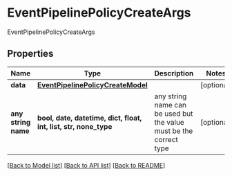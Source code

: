 # EventPipelinePolicyCreateArgs

EventPipelinePolicyCreateArgs

## Properties
Name | Type | Description | Notes
------------ | ------------- | ------------- | -------------
**data** | [**EventPipelinePolicyCreateModel**](EventPipelinePolicyCreateModel.md) |  | [optional] 
**any string name** | **bool, date, datetime, dict, float, int, list, str, none_type** | any string name can be used but the value must be the correct type | [optional]

[[Back to Model list]](../README.md#documentation-for-models) [[Back to API list]](../README.md#documentation-for-api-endpoints) [[Back to README]](../README.md)



